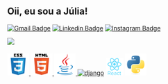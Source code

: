 ## Oii, eu sou a Júlia!


<div> 

[![Gmail Badge](https://img.shields.io/badge/-Gmail-ea4335?style=flat-square&logo=gmail&logoColor=white&link=juliahelenam04@gmail.com)](mailto:juliahelenam04@gmail.com)
[![Linkedin Badge](https://img.shields.io/badge/-LinkedIn-%230077B5?style=flat-square&logo=Linkedin&logoColor=white&link=https://www.linkedin.com/in/juliahelenam)](https://www.linkedin.com/in/juliahelenam)
[![Instagram Badge](https://img.shields.io/badge/-Instagram-dd2a7b?style=flat-square&logo=Instagram&logoColor=white&link=https://www.instagram.com/juuhelenam/)](https://www.instagram.com/juuhelenam/)
 
</div>
<div align="left">
  <a href="https://github.com/juhelena">
  <img height="150px" src="https://github-readme-stats.vercel.app/api/top-langs/?username=juhelena&layout=compact&langs_count=7&theme=tokyonight"/>
</div>
<br> 
<a href="https://www.w3schools.com/css/" target="_blank" rel="noreferrer"> <img src="https://raw.githubusercontent.com/devicons/devicon/master/icons/css3/css3-original-wordmark.svg" alt="css3" width="50" height="50"/> </a> <a href="https://www.w3.org/html/" target="_blank" rel="noreferrer"> <img src="https://raw.githubusercontent.com/devicons/devicon/master/icons/html5/html5-original-wordmark.svg" alt="html5" width="50" height="50"/> </a> <a href="https://www.java.com" target="_blank" rel="noreferrer"> <img src="https://raw.githubusercontent.com/devicons/devicon/master/icons/java/java-original.svg" alt="java" width="50" height="50"/> </a> <a href="https://www.djangoproject.com/" target="_blank" rel="noreferrer"> <img src="https://cdn.worldvectorlogo.com/logos/django.svg" alt="django" width="40" height="40"/></a>
 <a href="https://reactjs.org/" target="_blank" rel="noreferrer"> <img src="https://raw.githubusercontent.com/devicons/devicon/master/icons/react/react-original-wordmark.svg" alt="react" width="40" height="40"/></a> <a href="https://www.python.org" target="_blank" rel="noreferrer"> <img src="https://raw.githubusercontent.com/devicons/devicon/master/icons/python/python-original.svg" alt="python" width="50" height="50"/> </a>



